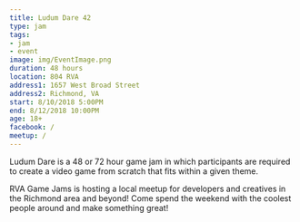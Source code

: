 ```yaml
---
title: Ludum Dare 42
type: jam
tags:
- jam
- event
image: img/EventImage.png
duration: 48 hours
location: 804 RVA
address1: 1657 West Broad Street
address2: Richmond, VA
start: 8/10/2018 5:00PM
end: 8/12/2018 10:00PM
age: 18+
facebook: /
meetup: /
---
```

Ludum Dare is a 48 or 72 hour game jam in which participants are required to create a video game from scratch that fits within a given theme. 

RVA Game Jams is hosting a local meetup for developers and creatives in the Richmond area and beyond! Come spend the weekend with the coolest people around and make something great!
<!-- more -->